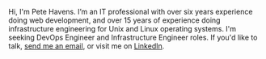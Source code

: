 Hi, I'm Pete Havens. I’m an IT professional with over six years experience doing web development, and over 15 years of experience doing infrastructure engineering for Unix and Linux operating systems. I'm seeking DevOps Engineer and Infrastructure Engineer roles. If you'd like to talk, [send me an email](mailto:peter.havens@gmail.com), or visit me on [LinkedIn](https://www.linkedin.com/in/peter-havens/).
